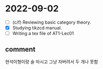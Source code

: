 # 2022-09-02
- [ ] (c/f) Reviewing basic category theory.
- [x] Studying tikzcd manual.
- [ ] Writing a tex file of AT1-Lec01

## comment

현석이형이랑 술 마시고 그냥 자버려서 두 개나 못함
